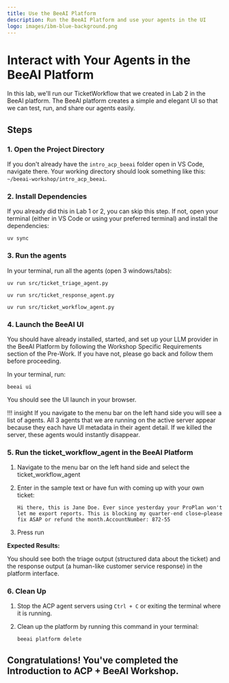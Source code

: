 ```yaml
---
title: Use the BeeAI Platform
description: Run the BeeAI Platform and use your agents in the UI
logo: images/ibm-blue-background.png
---
```


# Interact with Your Agents in the BeeAI Platform

In this lab, we'll run our TicketWorkflow that we created in Lab 2 in the BeeAI platform. The BeeAI platform creates a simple and elegant UI so that we can test, run, and share our agents easily.

## Steps

### 1. Open the Project Directory

If you don't already have the `intro_acp_beeai` folder open in VS Code, navigate there. Your working directory should look something like this: `~/beeai-workshop/intro_acp_beeai`.

### 2. Install Dependencies

If you already did this in Lab 1 or 2, you can skip this step. If not, open your terminal (either in VS Code or using your preferred terminal) and install the dependencies:

```shell
uv sync
```

### 3. Run the agents

In your terminal, run all the agents (open 3 windows/tabs):

```shell
uv run src/ticket_triage_agent.py
```

```shell
uv run src/ticket_response_agent.py
```

```shell
uv run src/ticket_workflow_agent.py
```

### 4. Launch the BeeAI UI

You should have already installed, started, and set up your LLM provider in the BeeAI Platform by following the Workshop Specific Requirements section of the Pre-Work. If you have not, please go back and follow them before proceeding.

In your terminal, run:

```shell
beeai ui
```

You should see the UI launch in your browser.

!!! insight
    If you navigate to the menu bar on the left hand side you will see a list of agents. All 3 agents that we are running on the active server appear because they each have UI metadata in their agent detail. If we killed the server, these agents would instantly disappear.

### 5. Run the ticket_workflow_agent in the BeeAI Platform

1. Navigate to the menu bar on the left hand side and select the ticket_workflow_agent
2. Enter in the sample text or have fun with coming up with your own ticket:

    ```text
    Hi there, this is Jane Doe. Ever since yesterday your ProPlan won't let me export reports. This is blocking my quarter-end close—please fix ASAP or refund the month.AccountNumber: 872-55
    ```

3. Press run

**Expected Results:**

You should see both the triage output (structured data about the ticket) and the response output (a human-like customer service response) in the platform interface.

### 6. Clean Up

1. Stop the ACP agent servers using `Ctrl + C` or exiting the terminal where it is running.
2. Clean up the platform by running this command in your terminal:

    ```shell
    beeai platform delete
    ```

## Congratulations! You've completed the Introduction to ACP + BeeAI Workshop.